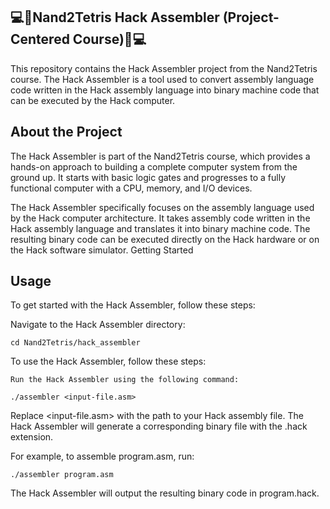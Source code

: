## :computer::floppy_disk:Nand2Tetris Hack Assembler (Project-Centered Course):floppy_disk::computer:

This repository contains the Hack Assembler project from the Nand2Tetris course. The Hack Assembler is a tool used to convert assembly language code written in the Hack assembly language into binary machine code that can be executed by the Hack computer.

## About the Project

The Hack Assembler is part of the Nand2Tetris course, which provides a hands-on approach to building a complete computer system from the ground up. It starts with basic logic gates and progresses to a fully functional computer with a CPU, memory, and I/O devices.

The Hack Assembler specifically focuses on the assembly language used by the Hack computer architecture. It takes assembly code written in the Hack assembly language and translates it into binary machine code. The resulting binary code can be executed directly on the Hack hardware or on the Hack software simulator.
Getting Started



## Usage

To get started with the Hack Assembler, follow these steps:


Navigate to the Hack Assembler directory:


    cd Nand2Tetris/hack_assembler


To use the Hack Assembler, follow these steps:


    Run the Hack Assembler using the following command:

    ./assembler <input-file.asm>


Replace <input-file.asm> with the path to your Hack assembly file. The Hack Assembler will generate a corresponding binary file with the .hack extension.

For example, to assemble program.asm, run:


```./assembler program.asm```

The Hack Assembler will output the resulting binary code in program.hack.